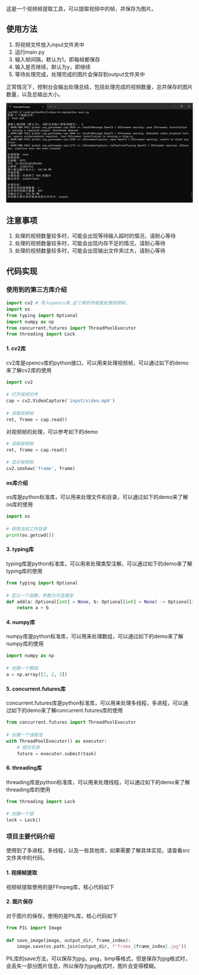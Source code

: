 这是一个视频帧提取工具，可以提取视频中的帧，并保存为图片。

## 使用方法

1. 将视频文件放入input文件夹中
2. 运行main.py
3. 输入帧间隔，默认为1，即每帧都保存
4. 输入是否继续，默认为y，即继续
5. 等待处理完成，处理完成的图片会保存到output文件夹中

正常情况下，控制台会输出处理总结，包括处理完成的视频数量，总共保存的图片数量，以及总输出大小。

![20241221174700](https://raw.githubusercontent.com/abining/picgo_imgs/main/images/20241221174700.png)

## 注意事项

1. 处理的视频数量较多时，可能会出现等待输入超时的情况，请耐心等待
2. 处理的视频数量较多时，可能会出现内存不足的情况，请耐心等待
3. 处理的视频数量较多时，可能会出现输出文件夹过大，请耐心等待

## 代码实现


### 使用到的第三方库介绍

```python
import cv2 # 导入opencv库,这个库的作用是处理视频帧，
import os
from typing import Optional
import numpy as np
from concurrent.futures import ThreadPoolExecutor
from threading import Lock
```
#### 1. cv2库

cv2库是opencv库的python接口，可以用来处理视频帧，可以通过如下的demo来了解cv2库的使用

```python
import cv2

# 打开视频文件
cap = cv2.VideoCapture('input/video.mp4')

# 读取视频帧
ret, frame = cap.read()
```

对视频帧的处理，可以参考如下的demo

```python
# 读取视频帧
ret, frame = cap.read()

# 显示视频帧
cv2.imshow('frame', frame)
```
####  os库介绍
os库是python标准库，可以用来处理文件和目录，可以通过如下的demo来了解os库的使用

```python
import os

# 获取当前工作目录
print(os.getcwd())
``` 

#### 3. typing库

typing库是python标准库，可以用来处理类型注解，可以通过如下的demo来了解typing库的使用

```python
from typing import Optional

# 定义一个函数，参数为可选类型
def add(a: Optional[int] = None, b: Optional[int] = None) -> Optional[int]:
    return a + b
```

#### 4. numpy库

numpy库是python标准库，可以用来处理数组，可以通过如下的demo来了解numpy库的使用

```python
import numpy as np

# 创建一个数组
a = np.array([1, 2, 3])
```

#### 5. concurrent.futures库

concurrent.futures库是python标准库，可以用来处理多线程，多进程，可以通过如下的demo来了解concurrent.futures库的使用

```python
from concurrent.futures import ThreadPoolExecutor

# 创建一个线程池
with ThreadPoolExecutor() as executor:
    # 提交任务
    future = executor.submit(task)
```

#### 6. threading库

threading库是python标准库，可以用来处理线程，可以通过如下的demo来了解threading库的使用

```python
from threading import Lock

# 创建一个锁
lock = Lock()
```

### 项目主要代码介绍

使用到了多进程，多线程，以及一些其他库，如果需要了解具体实现，请查看src文件夹中的代码。

#### 1. 视频帧提取

视频帧提取使用的是FFmpeg库，核心代码如下




#### 2. 图片保存

对于图片的保存，使用的是PIL库，核心代码如下

```python
from PIL import Image

def save_image(image, output_dir, frame_index):
    image.save(os.path.join(output_dir, f"frame_{frame_index}.jpg"))
```

PIL库的save方法，可以保存为jpg，png，bmp等格式，但是保存为jpg格式时，会丢失一部分图片信息，所以保存为jpg格式时，图片会变得模糊。






